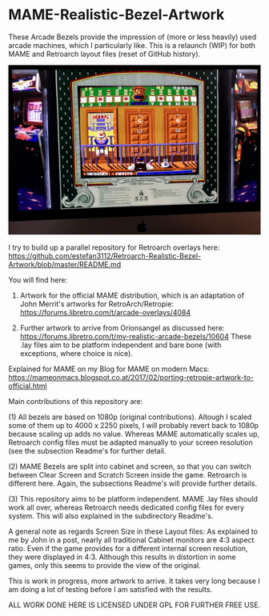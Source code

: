 # MAME-Realistic-Bezel-Artwork

These Arcade Bezels provide the impression of (more or less heavily) used arcade machines, which I particularly like. This is a relaunch (WIP) for both MAME and Retroarch layout files (reset of GitHub history). 

![alt text](screenshots/bankp.jpg "Bank Panic with Overlay in MAME")

I try to build up a parallel repository for Retroarch overlays here:
https://github.com/estefan3112/Retroarch-Realistic-Bezel-Artwork/blob/master/README.md

You will find here:

1. Artwork for the official MAME distribution, which is an adaptation of John Merrit's artworks for RetroArch/Retropie:
https://forums.libretro.com/t/arcade-overlays/4084

2. Further artwork to arrive from Orionsangel as discussed here:
https://forums.libretro.com/t/my-realistic-arcade-bezels/10604
These .lay files aim to be platform independent and bare bone (with exceptions, where choice is nice).

Explained for MAME on my Blog for MAME on modern Macs:
https://mameonmacs.blogspot.co.at/2017/02/porting-retropie-artwork-to-official.html

Main contributions of this repository are:

(1) All bezels are based on 1080p (original contributions). Altough I scaled some of them up to 4000 x 2250 pixels, I will probably revert back to 1080p because scaling up adds no value. Whereas MAME automatically scales up, Retroarch config files must be adapted manually to your screen resolution (see the subsection Readme's for further detail.

(2) MAME Bezels are split into cabinet and screen, so that you can switch between Clear Screen and Scratch Screen inside the game. Retroarch is different here. Again, the subsections Readme's will provide further details. 

(3) This repository aims to be platform independent. MAME .lay files should work all over, whereas Retroarch needs dedicated config files for every system. This will also explained in the subdirectory Readme's.

A general note as regards Screen Size in these Layout files:
As explained to me by John in a post, nearly all traditional Cabinet monitors are 4:3 aspect ratio. Even if the game provides for a different internal screen resolution, they were displayed in 4:3. Although this results in distortion in some games, only this seems to provide the view of the original.

This is work in progress, more artwork to arrive. It takes very long because I am doing a lot of testing before I am satisfied with the results.

ALL WORK DONE HERE IS LICENSED UNDER GPL FOR FURTHER FREE USE. 
